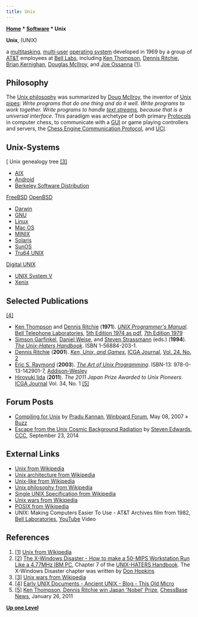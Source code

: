 ```yaml
---
title: Unix
---
```

**[Home](Home "Home") \* [Software](Software "Software") \* Unix**


**Unix**, (UNIX)  

a [multitasking](https://en.wikipedia.org/wiki/Computer_multitasking), [multi-user](https://en.wikipedia.org/wiki/Multi-user) [operating system](https://en.wikipedia.org/wiki/Operating_system) developed in 1969 by a group of [AT&T](https://en.wikipedia.org/wiki/American_Telephone_%26_Telegraph_Company) employees at [Bell Labs](Bell_Laboratories "Bell Laboratories"), including [Ken Thompson](Ken_Thompson "Ken Thompson"), [Dennis Ritchie](https://en.wikipedia.org/wiki/Dennis_Ritchie), [Brian Kernighan](https://en.wikipedia.org/wiki/Brian_Kernighan), [Douglas McIlroy](https://en.wikipedia.org/wiki/Douglas_McIlroy), and [Joe Ossanna](https://en.wikipedia.org/wiki/Joe_Ossanna) <a id="cite-note-1" href="#cite-ref-1">[1]</a>.



## Philosophy


The [Unix philosophy](https://en.wikipedia.org/wiki/Unix_philosophy) was summarized by [Doug McIlroy](https://en.wikipedia.org/wiki/Douglas_McIlroy), the inventor of [Unix pipes](https://en.wikipedia.org/wiki/Pipeline_%28Unix%29): *Write programs that do one thing and do it well. Write programs to work together. Write programs to handle [text streams](https://en.wikipedia.org/wiki/Standard_streams), because that is a universal interface*. This paradigm was archetype of both primary [Protocols](Protocols "Protocols") in computer chess, to communicate with a [GUI](GUI "GUI") or game playing controllers and servers, the [Chess Engine Communication Protocol](Chess_Engine_Communication_Protocol "Chess Engine Communication Protocol"), and [UCI](UCI "UCI").



## Unix-Systems


[
Unix genealogy tree <a id="cite-note-3" href="#cite-ref-3">[3]</a>



* [AIX](https://en.wikipedia.org/wiki/IBM_AIX)
* [Android](Android "Android")
* [Berkeley Software Distribution](https://en.wikipedia.org/wiki/Berkeley_Software_Distribution)


 [FreeBSD](https://en.wikipedia.org/wiki/FreeBSD)
 [OpenBSD](https://en.wikipedia.org/wiki/OpenBSD)
* [Darwin](https://en.wikipedia.org/wiki/Darwin_%28operating_system%29)
* [GNU](https://en.wikipedia.org/wiki/GNU)
* [Linux](Linux "Linux")
* [Mac OS](Mac_OS "Mac OS")
* [MINIX](https://en.wikipedia.org/wiki/MINIX)
* [Solaris](https://en.wikipedia.org/wiki/Solaris_%28operating_system%29)
* [SunOS](https://en.wikipedia.org/wiki/SunOS)
* [Tru64 UNIX](https://en.wikipedia.org/wiki/Tru64_UNIX)


 [Digital UNIX](https://en.wikipedia.org/wiki/Tru64_UNIX#Digital_UNIX)
* [UNIX System V](https://en.wikipedia.org/wiki/UNIX_System_V)
* [Xenix](https://en.wikipedia.org/wiki/Xenix)


## Selected Publications


<a id="cite-note-4" href="#cite-ref-4">[4]</a>



* [Ken Thompson](Ken_Thompson "Ken Thompson") and [Dennis Ritchie](https://en.wikipedia.org/wiki/Dennis_Ritchie) (**1971**). *[UNIX Programmer's Manual](http://cm.bell-labs.com/who/dmr/1stEdman.html)*. [Bell Telephone Laboratories](Bell_Laboratories "Bell Laboratories"), [5th Edition 1974 as pdf](http://www.vector.comm.sfu.ca/pups/PDP-11/Distributions/research/Dennis_v5/v5man.pdf), [7th Edition 1979](http://plan9.bell-labs.com/7thEdMan/index.html)
* [Simson Garfinkel](https://en.wikipedia.org/wiki/Simson_Garfinkel), [Daniel Weise](http://www.cs.washington.edu/homes/weise/), and [Steven Strassmann](http://www.genealogy.math.ndsu.nodak.edu/id.php?id=61097) (eds.) (**1994**). *[The Unix-Haters Handbook](http://www.cs.washington.edu/homes/weise/unix-haters.html)*. ISBN 1-56884-203-1.
* [Dennis Ritchie](https://en.wikipedia.org/wiki/Dennis_Ritchie) (**2001**). *[Ken, Unix, and Games](http://cm.bell-labs.com/cm/cs/who/dmr/ken-games.html)*, [ICGA Journal](ICGA_Journal "ICGA Journal"), [Vol. 24. No. 2](http://ilk.uvt.nl/icga/journal/contents/content24-2.htm)
* [Eric S. Raymond](https://en.wikipedia.org/wiki/Eric_S._Raymond) (**2003**). *[The Art of Unix Programming](https://en.wikipedia.org/wiki/The_Art_of_Unix_Programming)*. ISBN-13: 978-0-13-142901-7, [Addison-Wesley](https://en.wikipedia.org/wiki/Addison-Wesley)
* [Hiroyuki Iida](Hiroyuki_Iida "Hiroyuki Iida") (**2011**). *The 2011 Japan Prize Awarded to Unix Pioneers*. [ICGA Journal](ICGA_Journal "ICGA Journal") Vol. 34, No. 1 <a id="cite-note-5" href="#cite-ref-5">[5]</a>


## Forum Posts


* [Compiling for Unix](http://www.open-aurec.com/wbforum/viewtopic.php?f=4&t=6461) by [Pradu Kannan](Pradu_Kannan "Pradu Kannan"), [Winboard Forum](Computer_Chess_Forums "Computer Chess Forums"), May 08, 2007 » [Buzz](Buzz "Buzz")
* [Escape from the Unix Cosmic Background Radiation](http://www.talkchess.com/forum/viewtopic.php?t=53796) by [Steven Edwards](Steven_Edwards "Steven Edwards"), [CCC](CCC "CCC"), September 23, 2014


## External Links


* [Unix from Wikipedia](https://en.wikipedia.org/wiki/Unix)
* [Unix architecture from Wikipedia](https://en.wikipedia.org/wiki/Unix_architecture)
* [Unix-like from Wikipedia](https://en.wikipedia.org/wiki/Unix-like)
* [Unix philosophy from Wikipedia](https://en.wikipedia.org/wiki/Unix_philosophy)
* [Single UNIX Specification from Wikipedia](https://en.wikipedia.org/wiki/Single_UNIX_Specification)
* [Unix wars from Wikipedia](https://en.wikipedia.org/wiki/Unix_wars)
* [POSIX from Wikipedia](https://en.wikipedia.org/wiki/POSIX)
* UNIX: Making Computers Easier To Use - AT&T Archives film from 1982, [Bell Laboratories](Bell_Laboratories "Bell Laboratories"), [YouTube](https://en.wikipedia.org/wiki/YouTube) Video


 
## References


1. <a id="cite-ref-1" href="#cite-note-1">[1]</a> [Unix from Wikipedia](https://en.wikipedia.org/wiki/Unix)
2. <a id="cite-ref-2" href="#cite-note-2">[2]</a> [The X-Windows Disaster - How to make a 50-MIPS Workstation Run Like a 4.77MHz IBM PC](http://www.molgen.mpg.de/~wwwutz/Unix_Haters/old/x-windows.html), Chapter 7 of the [UNIX-HATERS Handbook](https://en.wikipedia.org/wiki/The_UNIX-HATERS_Handbook). The X-Windows Disaster chapter was written by [Don Hopkins](https://en.wikipedia.org/wiki/Don_Hopkins)
3. <a id="cite-ref-3" href="#cite-note-3">[3]</a> [Unix wars from Wikipedia](https://en.wikipedia.org/wiki/Unix_wars)
4. <a id="cite-ref-4" href="#cite-note-4">[4]</a> [Early UNIX Documents - Ancient UNIX - Blog - This Old Micro](http://www.thisoldmicro.com/show/ancient-unix/post/50/early-unix-documents)
5. <a id="cite-ref-5" href="#cite-note-5">[5]</a> [Ken Thompson, Dennis Ritchie win Japan 'Nobel' Prize](http://www.chessbase.com/newsdetail.asp?newsid=6970), [ChessBase News](ChessBase "ChessBase"), January 26, 2011

**[Up one Level](Software "Software")**







 
